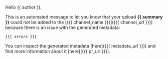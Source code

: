 Hello {{ author }},

This is an automated message to let you know that your upload **{{ summary }}** could not be added to the [{{{ channel_name }}}]({{{ channel_url }}}) because there is an issue with the generated metadata:

```
{{{ errors }}}
```

You can inspect the generated metadata [here]({{{ metadata_url }}}) and find more information about it [here]({{{ pr_url }}}).
